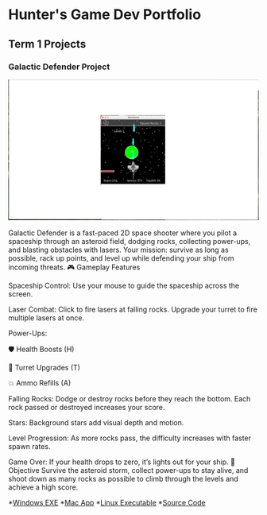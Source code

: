 # Hunter's Game Dev Portfolio

## Term 1 Projects

### Galactic Defender Project

![SpaceGame](https://github.com/9684224/portfolio/blob/main/images/SpaceGame.png?raw=true)

Galactic Defender is a fast-paced 2D space shooter where you pilot a spaceship through an asteroid field, dodging rocks, collecting power-ups, and blasting obstacles with lasers. Your mission: survive as long as possible, rack up points, and level up while defending your ship from incoming threats. 
🎮 Gameplay Features

Spaceship Control: Use your mouse to guide the spaceship across the screen.

Laser Combat: Click to fire lasers at falling rocks. Upgrade your turret to fire multiple lasers at once.

Power-Ups:

🛡️ Health Boosts (H)

🔫 Turret Upgrades (T)

💥 Ammo Refills (A)

Falling Rocks: Dodge or destroy rocks before they reach the bottom. Each rock passed or destroyed increases your score.

Stars: Background stars add visual depth and motion.

Level Progression: As more rocks pass, the difficulty increases with faster spawn rates.

Game Over: If your health drops to zero, it’s lights out for your ship. 
🧠 Objective
Survive the asteroid storm, collect power-ups to stay alive, and shoot down as many rocks as possible to climb through the levels and achieve a high score.

*[Windows EXE](https://github.com/9684224/portfolio/blob/main/src/SpaceGame/windows-amd64.zip)
*[Mac App](https://github.com/9684224/portfolio/blob/main/src/SpaceGame/macos-aarch64.zip)
*[Linux Executable]()
*[Source Code](https://github.com/9684224/portfolio/tree/main/src/SpaceGame)
